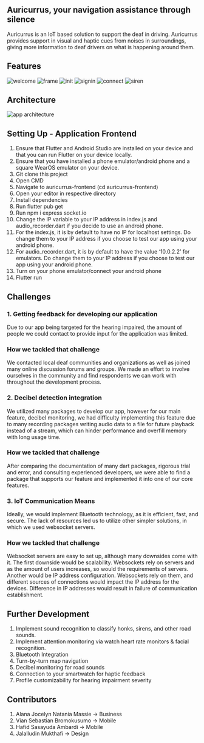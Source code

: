 ## Auricurrus, your navigation assistance through silence
Auricurrus is an IoT based solution to support the deaf in driving. Auricurrus provides support in 
visual and haptic cues from noises in surroundings, giving more information to deaf drivers on what is happening around them.

## Features
![welcome](images/welcome.png?raw=true "welcome")
![frame](images/frames.png?raw=true "frame")
![init](images/init.png?raw=true "init")
![signin](images/signin.png?raw=true "singin")
![connect](images/connect.png?raw=true "connect")
![siren](images/siren.png?raw=true "siren")


## Architecture
![app architecture](images/architecuture.png?raw=true "Architecure")

## Setting Up - Application Frontend
1. Ensure that Flutter and Android Studio are installed on your device and that you can run Flutter on your device locally. 
2. Ensure that you have installed a phone emulator/android phone and a square WearOS emulator on your device. 
3. Git clone this project 
4. Open CMD
5. Navigate to auricurrus-frontend (cd auricurrus-frontend)
6. Open your editor in respective directory
7. Install dependencies
8. Run flutter pub get
9. Run npm i express socket.io
10. Change the IP variable to your IP address in index.js and audio_recorder.dart if you decide to use an android phone.
11. For the index.js, it is by default to have no IP for localhost settings. Do change them to your IP address if you choose to test our app using your android phone.
12. For audio_recorder.dart, it is by default to have the value ‘10.0.2.2’ for emulators. Do change them to your IP address if you choose to test our app using your android phone.
13. Turn on your phone emulator/connect your android phone
14. Flutter run 

## Challenges
### 1. Getting feedback for developing our application
Due to our app being targeted for the hearing impaired, the amount of people we could contact to provide input for the application was limited.

### How we tackled that challenge

We contacted local deaf communities and organizations as well as joined many online discussion forums and groups. We made an effort to involve ourselves in the community and find respondents we can work with throughout the development process.

### 2. Decibel detection integration
We utilized many packages to develop our app, however for our main feature, decibel monitoring, we had difficulty implementing this feature due to many recording packages writing audio data to a file for future playback instead of a stream, which can hinder performance and overfill memory with long usage time.

### How we tackled that challenge
After comparing the documentation of many dart packages, rigorous trial and error, and consulting experienced developers, we were able to find a package that supports our feature and implemented it into one of our core features.

### 3. IoT Communication Means
Ideally, we would implement Bluetooth technology, as it is efficient, fast, and secure. The lack of resources led us to utilize other simpler solutions, in which we used websocket servers.

### How we tackled that challenge
Websocket servers are easy to set up, although many downsides come with it. The first downside would be scalability. Websockets rely on servers and as the amount of users increases, so would the requirements of servers. Another would be IP address configuration. Websockets rely on them, and different sources of connections would impact the IP address for the devices. Difference in IP addresses would result in failure of communication establishment.

## Further Development
1. Implement sound recognition to classify honks, sirens, and other road sounds.
2. Implement attention monitoring via watch heart rate monitors & facial recognition.
3. Bluetooth Integration
4. Turn-by-turn map navigation
5. Decibel monitoring for road sounds
6. Connection to your smartwatch for haptic feedback
7. Profile customizability for hearing impairment severity

## Contributors
1. Alana Jocelyn Natania Massie → Business
2. Vian Sebastian Bromokusumo → Mobile
3. Hafid Sasayuda Ambardi → Mobile
4. Jalalludin Mukthafi → Design

